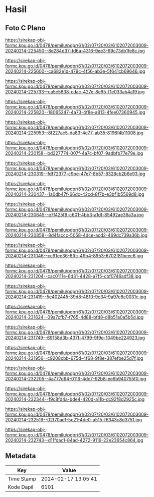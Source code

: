 # Hasil

## Foto C Plano

https://sirekap-obj-formc.kpu.go.id/0478/pemilu/pdpr/61/02/07/20/03/6102072003009-20240214-225450--8e284d37-fd6a-4316-9ee3-69c73db1fe8c.jpg

https://sirekap-obj-formc.kpu.go.id/0478/pemilu/pdpr/61/02/07/20/03/6102072003009-20240214-225600--ca682e1d-479c-4f56-ab3e-5f641cb69646.jpg

https://sirekap-obj-formc.kpu.go.id/0478/pemilu/pdpr/61/02/07/20/03/6102072003009-20240214-225733--ca5e5838-cdac-427e-8e95-f1e033ab4a19.jpg

https://sirekap-obj-formc.kpu.go.id/0478/pemilu/pdpr/61/02/07/20/03/6102072003009-20240214-225820--18065247-4a73-4f8e-a813-4fee07360945.jpg

https://sirekap-obj-formc.kpu.go.id/0478/pemilu/pdpr/61/02/07/20/03/6102072003009-20240214-225953--8f227ac5-da83-4e77-ab35-8196f4b11008.jpg

https://sirekap-obj-formc.kpu.go.id/0478/pemilu/pdpr/61/02/07/20/03/6102072003009-20240214-230158--bd227774-007f-4a7c-bf07-9adbfb77e79e.jpg

https://sirekap-obj-formc.kpu.go.id/0478/pemilu/pdpr/61/02/07/20/03/6102072003009-20240214-230319--fdf72377-c9be-47e7-8b57-8328cb2b6e93.jpg

https://sirekap-obj-formc.kpu.go.id/0478/pemilu/pdpr/61/02/07/20/03/6102072003009-20240214-230437--1a0db47f-66dc-42cd-8f7b-e3bf1b5569d8.jpg

https://sirekap-obj-formc.kpu.go.id/0478/pemilu/pdpr/61/02/07/20/03/6102072003009-20240214-230645--e7f425f9-c601-4bb3-a1df-85492ae36a3a.jpg

https://sirekap-obj-formc.kpu.go.id/0478/pemilu/pdpr/61/02/07/20/03/6102072003009-20240214-230858--8d4faccc-5058-4dce-acd2-469dc739a36b.jpg

https://sirekap-obj-formc.kpu.go.id/0478/pemilu/pdpr/61/02/07/20/03/6102072003009-20240214-231046--cc91ee36-6ffc-49b4-8953-6702f81beec6.jpg

https://sirekap-obj-formc.kpu.go.id/0478/pemilu/pdpr/61/02/07/20/03/6102072003009-20240214-231204--cac0111e-6d31-4428-a7f5-cbf0746adf38.jpg

https://sirekap-obj-formc.kpu.go.id/0478/pemilu/pdpr/61/02/07/20/03/6102072003009-20240214-231419--5e402445-39d8-4810-9e34-9a97e8c0031c.jpg

https://sirekap-obj-formc.kpu.go.id/0478/pemilu/pdpr/61/02/07/20/03/6102072003009-20240214-231624--09a7cfb7-f765-4d88-bfd8-d8b51a0a5b5d.jpg

https://sirekap-obj-formc.kpu.go.id/0478/pemilu/pdpr/61/02/07/20/03/6102072003009-20240214-231749--69158d3b-437f-4799-9f9e-1049be224923.jpg

https://sirekap-obj-formc.kpu.go.id/0478/pemilu/pdpr/61/02/07/20/03/6102072003009-20240214-231956--c9208cbb-675d-4f68-9f8e-387efbe25d7f.jpg

https://sirekap-obj-formc.kpu.go.id/0478/pemilu/pdpr/61/02/07/20/03/6102072003009-20240214-232205--4a777d64-0116-4dc7-92b8-ee6b940755f0.jpg

https://sirekap-obj-formc.kpu.go.id/0478/pemilu/pdpr/61/02/07/20/03/6102072003009-20240214-232344--f9c8fd4a-bde4-420d-a11b-dc92f8d2925c.jpg

https://sirekap-obj-formc.kpu.go.id/0478/pemilu/pdpr/61/02/07/20/03/6102072003009-20240214-232519--02f70ae1-5c21-4de0-a515-f6343c8d3751.jpg

https://sirekap-obj-formc.kpu.go.id/0478/pemilu/pdpr/61/02/07/20/03/6102072003009-20240214-232743--d11fdac1-84ad-4272-9119-22e23654c864.jpg


## Metadata

| Key        | Value               |
| ---------- | ------------------- |
| Time Stamp | 2024-02-17 13:05:41 |
| Kode Dapil | 6101                |



